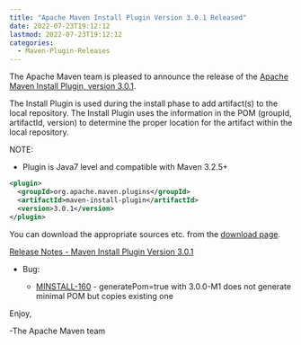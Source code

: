 ```yaml
---
title: "Apache Maven Install Plugin Version 3.0.1 Released"
date: 2022-07-23T19:12:12
lastmod: 2022-07-23T19:12:12
categories:
  - Maven-Plugin-Releases
---
```

The Apache Maven team is pleased to announce the release of the 
[Apache Maven Install Plugin, version 3.0.1](https://maven.apache.org/plugins/maven-install-plugin/).

The Install Plugin is used during the install phase to add artifact(s) to the
local repository. The Install Plugin uses the information in the POM (groupId,
artifactId, version) to determine the proper location for the artifact within
the local repository.

NOTE:
 * Plugin is Java7 level and compatible with Maven 3.2.5+

```xml
<plugin>
  <groupId>org.apache.maven.plugins</groupId>
  <artifactId>maven-install-plugin</artifactId>
  <version>3.0.1</version>
</plugin>
```
You can download the appropriate sources etc. from the [download page](https://maven.apache.org/plugins/maven-install-plugin/download.cgi).
 
[Release Notes - Maven Install Plugin Version 3.0.1](https://issues.apache.org/jira/secure/ReleaseNote.jspa?projectId=12317524&version=12352096)

* Bug:

  * [MINSTALL-160](https://issues.apache.org/jira/browse/MINSTALL-160) - generatePom=true with 3.0.0-M1 does not generate minimal POM but copies existing one


Enjoy,

-The Apache Maven team
